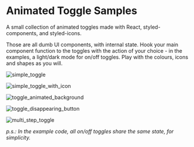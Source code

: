 # Animated Toggle Samples

A small collection of animated toggles made with React, styled-components, and styled-icons.

Those are all dumb UI components, with internal state. Hook your main component function to the toggles with the action of your choice - in the examples, a light/dark mode for on/off toggles. Play with the colours, icons and shapes as you will.

![simple_toggle](https://user-images.githubusercontent.com/45611789/127024846-7fb71687-3936-4ea2-8e9f-872d0feeeefe.gif)

![simple_toggle_with_icon](https://user-images.githubusercontent.com/45611789/127024844-6ab4f3ca-9dc5-4199-8ab9-f918a9c02663.gif)

![toggle_animated_background](https://user-images.githubusercontent.com/45611789/127024847-67e0a321-bcd6-4a28-9ba9-f1bcc0dab0d6.gif)

![toggle_disappearing_button](https://user-images.githubusercontent.com/45611789/127024848-641a0a0c-bfbc-496d-932a-8597522a8eef.gif)

![multi_step_toggle](https://user-images.githubusercontent.com/45611789/127024839-6fa4d9a6-3917-4a75-b88b-5c221014a752.gif)

_p.s.: In the example code, all on/off toggles share the same state, for simplicity._
